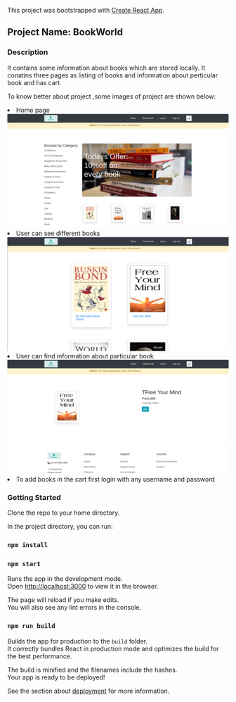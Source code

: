 This project was bootstrapped with [Create React App](https://github.com/facebook/create-react-app).

## Project Name: BookWorld

### Description
It contains some information about books which are stored locally.
It conatins three pages as listing of books and information about perticular book and has cart.

To know better about project ,some images of project are shown below:
<li>Home page</li>
<img src="/public/img1.png"/>
<br/>

<li>User can see different books</li>
<img src="/public/img2.png"/>
<br/>

<li>User can find information about particular book</li>
<img src="/public/img3.png"/>
<Br/>
<li>To add books in the cart first login with any username and password</li>


### Getting Started

Clone the repo to your home directory.

In the project directory, you can run:

### `npm install`

### `npm start`

Runs the app in the development mode.<br />
Open [http://localhost:3000](http://localhost:3000) to view it in the browser.

The page will reload if you make edits.<br />
You will also see any lint errors in the console.

### `npm run build`

Builds the app for production to the `build` folder.<br />
It correctly bundles React in production mode and optimizes the build for the best performance.

The build is minified and the filenames include the hashes.<br />
Your app is ready to be deployed!

See the section about [deployment](https://facebook.github.io/create-react-app/docs/deployment) for more information.

